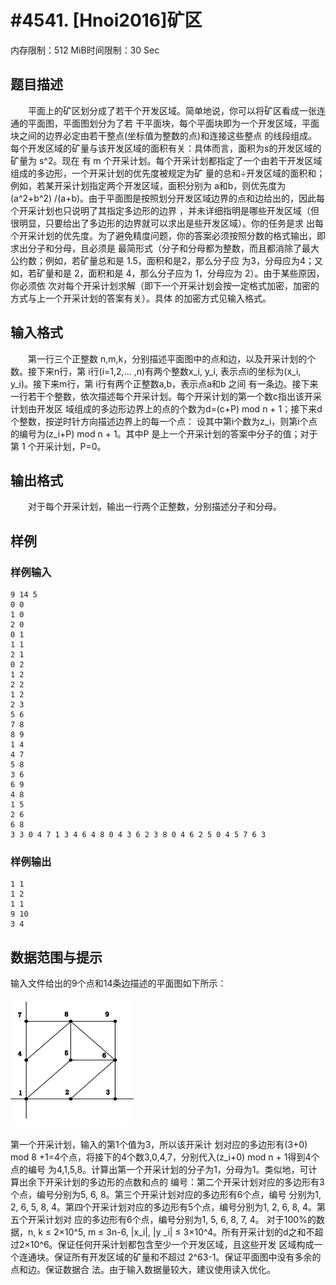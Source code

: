 # #4541. [Hnoi2016]矿区

内存限制：512 MiB时间限制：30 Sec

## 题目描述

　　平面上的矿区划分成了若干个开发区域。简单地说，你可以将矿区看成一张连通的平面图，平面图划分为了若
干平面块，每个平面块即为一个开发区域，平面块之间的边界必定由若干整点(坐标值为整数的点)和连接这些整点
的线段组成。每个开发区域的矿量与该开发区域的面积有关：具体而言，面积为s的开发区域的矿量为 s^2。现在
有 m 个开采计划。每个开采计划都指定了一个由若干开发区域组成的多边形，一个开采计划的优先度被规定为矿
量的总和&divide;开发区域的面积和；例如，若某开采计划指定两个开发区域，面积分别为 a和b，则优先度为(a^2+b^2)
/(a+b)。由于平面图是按照划分开发区域边界的点和边给出的，因此每个开采计划也只说明了其指定多边形的边界
，并未详细指明是哪些开发区域（但很明显，只要给出了多边形的边界就可以求出是些开发区域）。你的任务是求
出每个开采计划的优先度。为了避免精度问题，你的答案必须按照分数的格式输出，即求出分子和分母，且必须是
最简形式（分子和分母都为整数，而且都消除了最大公约数；例如，若矿量总和是 1.5，面积和是2，那么分子应
为3，分母应为4；又如，若矿量和是 2，面积和是 4，那么分子应为 1，分母应为 2）。由于某些原因，你必须依
次对每个开采计划求解（即下一个开采计划会按一定格式加密，加密的方式与上一个开采计划的答案有关）。具体
的加密方式见输入格式。

## 输入格式

　　第一行三个正整数 n,m,k，分别描述平面图中的点和边，以及开采计划的个数。接下来n行，第 i行(i=1,2,&hellip;
,n)有两个整数x_i, y_i,  表示点i的坐标为(x_i, y_i)。接下来m行，第 i行有两个正整数a,b，表示点a和b 之间
有一条边。接下来一行若干个整数，依次描述每个开采计划。每个开采计划的第一个数c指出该开采计划由开发区
域组成的多边形边界上的点的个数为d=(c+P) mod n + 1；接下来d个整数，按逆时针方向描述边界上的每一个点：
设其中第i个数为z_i，则第i个点的编号为(z_i+P) mod n + 1。其中P 是上一个开采计划的答案中分子的值；对于
第 1 个开采计划，P=0。

## 输出格式

　　对于每个开采计划，输出一行两个正整数，分别描述分子和分母。

## 样例

### 样例输入

    
    9 14 5 
    0 0 
    1 0 
    2 0 
    0 1 
    1 1 
    2 1 
    0 2 
    1 2 
    2 2 
    1 2 
    2 3 
    5 6 
    7 8 
    8 9 
    1 4 
    4 7 
    5 8 
    3 6 
    6 9 
    4 8 
    1 5 
    2 6 
    6 8 
    3 3 0 4 7 1 3 4 6 4 8 0 4 3 6 2 3 8 0 4 6 2 5 0 4 5 7 6 3   
     
    

### 样例输出

    
    1 1 
    1 2 
    1 1 
    9 10 
    3 4 
    

## 数据范围与提示

输入文件给出的9个点和14条边描述的平面图如下所示：

![](upload/201604/111.png)

第一个开采计划，输入的第1个值为3，所以该开采计
划对应的多边形有(3+0) mod 8 +1=4个点，将接下的4个数3,0,4,7，分别代入(z_i+0) mod n + 1得到4个点的编号
为4,1,5,8。计算出第一个开采计划的分子为1，分母为1。类似地，可计算出余下开采计划的多边形的点数和点的
编号：第二个开采计划对应的多边形有3个点，编号分别为5, 6, 8。第三个开采计划对应的多边形有6个点，编号
分别为1, 2, 6, 5, 8, 4。第四个开采计划对应的多边形有5个点，编号分别为1, 2, 6, 8, 4。第五个开采计划对
应的多边形有6个点，编号分别为1, 5, 6, 8, 7, 4。
对于100%的数据，n, k &le; 2&times;10^5, m &le; 3n-6, |x_i|, |y
_i| &le; 3&times;10^4。所有开采计划的d之和不超过2&times;10^6。保证任何开采计划都包含至少一个开发区域，且这些开发
区域构成一个连通块。保证所有开发区域的矿量和不超过 2^63-1。保证平面图中没有多余的点和边。保证数据合
法。由于输入数据量较大，建议使用读入优化。
